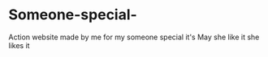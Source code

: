 # Someone-special-
Action website made by me for my someone special it's May she like it she likes it 
